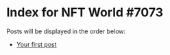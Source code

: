 # Index for NFT World #7073
Posts will be displayed in the order below:

- [Your first post](./001-first.md)

